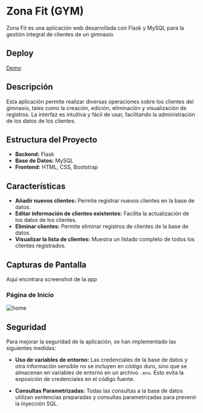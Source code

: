 # Zona Fit (GYM)

Zona Fit es una aplicación web desarrollada con Flask y MySQL para la gestión integral de clientes de un gimnasio.

## Deploy
[Demo](https://zonafit.onrender.com/)

## Descripción

Esta aplicación permite realizar diversas operaciones sobre los clientes del gimnasio, tales como la creación, edición, eliminación y visualización de registros. La interfaz es intuitiva y fácil de usar, facilitando la administración de los datos de los clientes.

## Estructura del Proyecto

- **Backend:** Flask
- **Base de Datos:** MySQL
- **Frontend:** HTML, CSS, Bootstrap

## Características

- **Añadir nuevos clientes:** Permite registrar nuevos clientes en la base de datos.
- **Editar información de clientes existentes:** Facilita la actualización de los datos de los clientes.
- **Eliminar clientes:** Permite eliminar registros de clientes de la base de datos.
- **Visualizar la lista de clientes:** Muestra un listado completo de todos los clientes registrados.

## Capturas de Pantalla

Aquí encntrara screenshot de la app

### Página de Inicio

![home](https://github.com/user-attachments/assets/812c4b39-517c-47db-b32c-2654339bdcb3)

## Seguridad

Para mejorar la seguridad de la aplicación, se han implementado las siguientes medidas:

- **Uso de variables de entorno:** Las credenciales de la base de datos y otra información sensible no se incluyen en código duro, sino que se almacenan en variables de entorno en un archivo `.env`. Esto evita la exposición de credenciales en el código fuente.

- **Consultas Parametrizadas:** Todas las consultas a la base de datos utilizan sentencias preparadas y consultas parametrizadas para prevenir la inyección SQL. 
